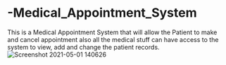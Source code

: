 # -Medical_Appointment_System
This is a  Medical Appointment System that will allow the Patient to make and cancel appointment also all the medical stuff can have access to the system to view, add and change the patient records. 
![Screenshot 2021-05-01 140626](https://user-images.githubusercontent.com/82628360/116837810-eb3e3280-ab99-11eb-92c1-104d4db0725b.jpg)
